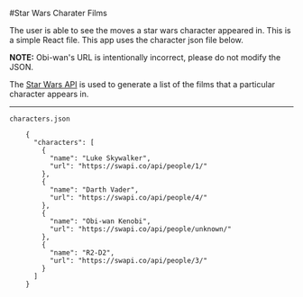 #Star Wars Charater Films

The user is able to see the moves a star wars character appeared in.  This is a simple React file. This app uses the character json file below.  

**NOTE:** Obi-wan's URL is intentionally incorrect, please do not modify the JSON.

The [Star Wars API](http://swapi.co) is used to generate a list of the films that a particular character appears in.



----

`characters.json`
```
    {
      "characters": [
        {
          "name": "Luke Skywalker",
          "url": "https://swapi.co/api/people/1/"
        },
        {
          "name": "Darth Vader",
          "url": "https://swapi.co/api/people/4/"
        },
        {
          "name": "Obi-wan Kenobi",
          "url": "https://swapi.co/api/people/unknown/"
        }, 
        {
          "name": "R2-D2",
          "url": "https://swapi.co/api/people/3/"
        }
      ]
    }
```